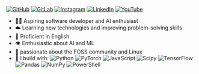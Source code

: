 
[![GitHub](https://img.shields.io/badge/github-%232E3440.svg?&style=for-the-badge&logo=github&logoColor=%23D8DEE9)](https://github.com/BrianRuizy)
[![GitLab](https://img.shields.io/badge/gitlab-%232E3440.svg?&style=for-the-badge&logo=gitlab&logoColor=%2388C0D0)](https://github.com/BrianRuizy)
[![Instagram](https://img.shields.io/badge/instagram-%232E3440.svg?&style=for-the-badge&logo=instagram&logoColor=%2381A1C1)](https://instagram.com/brianruizy)
[![LinkedIn](https://img.shields.io/badge/linkedin-%232E3440.svg?&style=for-the-badge&logo=linkedin&logoColor=%235E81AC)](https://www.linkedin.com/in/brianruizy/)
[![YouTube](https://img.shields.io/badge/youtube-%232E3440.svg?&style=for-the-badge&logo=youtube&logoColor=%238FBCBB)](https://www.youtube.com/channel/UCCIFp-Se_xjfYc94H04oK7Q)



- 🐻‍❄️ Aspiring software developer and AI enthusiast
- ☁️ Learning new technologies and improving problem-solving skills
- 💬 Proficient in English
- 👁️ Enthusiastic about AI and ML
- 🏐 passionate about the FOSS community and Linux
- 🍵 I build with:
![Python](https://img.shields.io/badge/python-%232E3440?style=flat&logo=python&logoColor=%2381A1C1)
![PyTorch](https://img.shields.io/badge/PyTorch-%232E3440?style=flat&logo=PyTorch&logoColor=%23EE4C2C)
![JavaScript](https://img.shields.io/badge/javascript-%232E3440?style=flat&logo=javascript&logoColor=%23F7DF1E) 
![Scipy](https://img.shields.io/badge/SciPy-%232E3440?style=flat&logo=scipy&logoColor=%2388C0D0)
![TensorFlow](https://img.shields.io/badge/TensorFlow-%232E3440?style=flat&logo=TensorFlow&logoColor=%23FF6F00)
![Pandas](https://img.shields.io/badge/pandas-%232E3440?style=flat&logo=pandas&logoColor=%23D8DEE9)
![NumPy](https://img.shields.io/badge/numpy-%232E3440?style=flat&logo=numpy&logoColor=%235E81AC)
![PowerShell](https://img.shields.io/badge/PowerShell-%232E3440?style=flat&logo=powershell&logoColor=%235391FE) 




